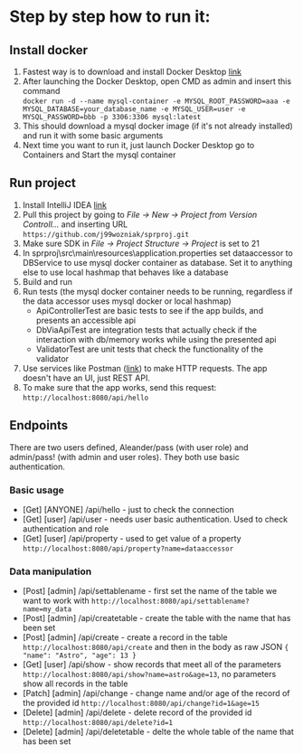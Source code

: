 # Step by step how to run it:
## Install docker
1. Fastest way is to download and install Docker Desktop [link](https://www.docker.com/products/docker-desktop/)
2. After launching the Docker Desktop, open CMD as admin and insert this command  
`docker run -d --name mysql-container -e MYSQL_ROOT_PASSWORD=aaa -e MYSQL_DATABASE=your_database_name -e MYSQL_USER=user -e MYSQL_PASSWORD=bbb -p 3306:3306 mysql:latest`
3. This should download a mysql docker image (if it's not already installed) and run it with some basic arguments
4. Next time you want to run it, just launch Docker Desktop go to Containers and Start the mysql container 
## Run project
1. Install IntelliJ IDEA [link](https://www.jetbrains.com/idea/download/)
2. Pull this project by going to *File -> New -> Project from Version Controll...* and inserting URL `https://github.com/j99wozniak/sprproj.git`
3. Make sure SDK in *File -> Project Structure -> Project* is set to 21
4. In sprproj\src\main\resources\application.properties set dataaccessor to DBService to use mysql docker container as database. Set it to anything else to use local hashmap that behaves like a database
5. Build and run
6. Run tests (the mysql docker container needs to be running, regardless if the data accessor uses mysql docker or local hashmap)
    * ApiControllerTest are basic tests to see if the app builds, and presents an accessible api
    * DbViaApiTest are integration tests that actually check if the interaction with db/memory works while using the presented api
    * ValidatorTest are unit tests that check the functionality of the validator
7. Use services like Postman ([link](https://www.postman.com/downloads/)) to make HTTP requests. The app doesn't have an UI, just REST API.
8. To make sure that the app works, send this request:  
`http://localhost:8080/api/hello`
## Endpoints
There are two users defined, Aleander/pass (with user role) and admin/pass! (with admin and user roles).
They both use basic authentication.
### Basic usage
 * [Get] [ANYONE] /api/hello - just to check the connection
 * [Get] [user] /api/user - needs user basic authentication. Used to check authentication and role
 * [Get] [user] /api/property - used to get value of a property `http://localhost:8080/api/property?name=dataaccessor`
### Data manipulation
 * [Post] [admin] /api/settablename - first set the name of the table we want to work with `http://localhost:8080/api/settablename?name=my_data`
 * [Post] [admin] /api/createtable - create the table with the name that has been set
 * [Post] [admin] /api/create - create a record in the table `http://localhost:8080/api/create` and then in the body as raw JSON `{ "name": "Astro", "age": 13 }`
 * [Get] [user] /api/show - show records that meet all of the parameters `http://localhost:8080/api/show?name=astro&age=13`, no parameters show all records in the table
 * [Patch] [admin] /api/change - change name and/or age of the record of the provided id `http://localhost:8080/api/change?id=1&age=15`
 * [Delete] [admin] /api/delete - delete record of the provided id `http://localhost:8080/api/delete?id=1`
 * [Delete] [admin] /api/deletetable - delte the whole table of the name that has been set
